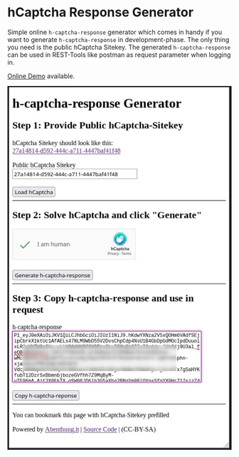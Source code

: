 # hCaptcha Response Generator

Simple online `h-captcha-response` generator which comes in handy if you want to generate `h-captcha-response` in development-phase.
The only thing you need is the public hCaptcha Sitekey.
The generated `h-captcha-response` can be used in REST-Tools like postman as request parameter when logging in.

[Online Demo](https://hcaptcha.projecttac.com) available.

![Example](hcaptcha-response-generator.jpg)